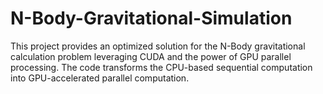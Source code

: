 # N-Body-Gravitational-Simulation
This project provides an optimized solution for the N-Body gravitational calculation problem leveraging CUDA and the power of GPU parallel processing. The code transforms the CPU-based sequential computation into GPU-accelerated parallel computation.
